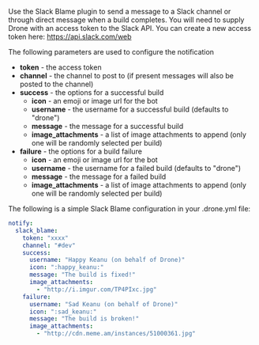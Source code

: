 Use the Slack Blame plugin to send a message to a Slack channel or through
direct message when a build completes. You will need to supply Drone with an
access token to the Slack API. You can create a new access token here:
https://api.slack.com/web

The following parameters are used to configure the notification

* **token** - the access token
* **channel** - the channel to post to (if present messages will also be posted
  to the channel)
* **success** - the options for a successful build
  * **icon** - an emoji or image url for the bot
  * **username** - the username for a successful build (defaults to "drone")
  * **message** - the message for a successful build
  * **image_attachments** - a list of image attachments to append (only one will
    be randomly selected per build)
* **failure** - the options for a build failure
  * **icon** - an emoji or image url for the bot
  * **username** - the username for a failed build (defaults to "drone")
  * **message** - the message for a failed build
  * **image_attachments** - a list of image attachments to append (only one will
    be randomly selected per build)

The following is a simple Slack Blame configuration in your .drone.yml file:

```yaml
notify:
  slack_blame:
    token: "xxxx"
    channel: "#dev"
    success:
      username: "Happy Keanu (on behalf of Drone)"
      icon: ":happy_keanu:"
      message: "The build is fixed!"
      image_attachments:
        - "http://i.imgur.com/TP4PIxc.jpg"
    failure:
      username: "Sad Keanu (on behalf of Drone)"
      icon: ":sad_keanu:"
      message: "The build is broken!"
      image_attachments:
        - "http://cdn.meme.am/instances/51000361.jpg"
```
